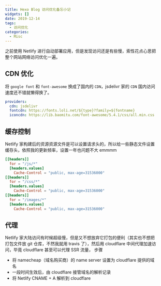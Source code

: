 ```yaml
---
title: Hexo Blog 访问优化备忘小记
widgets: []
date: 2019-12-14
tags:
  - 访问优化
categories:
  - Misc
---
```


之前使用 Netlify 进行自动部署应用，但是发现访问还是有些慢，索性花点心思把整个网站网络访问优化一遍。

## CDN 优化

将 `google font` 和 `font-awesome` 换成了国内的 `CDN`，jsdelivr 家的 `CDN` 国内访问速度还不错就懒得换了。

```yml
providers:
  cdn: jsdelivr
  fontcdn: https://fonts.loli.net/${type}?family=${fontname}
  iconcdn: https://lib.baomitu.com/font-awesome/5.4.1/css/all.min.css
```

<!-- more -->

## 缓存控制

Netlify 家构建后的资源资源文件是可以设置请求头的，所以给一些静态文件设置缓存头，依照我的更新频率，设置一年也问题不大 emmmm

```toml
[[headers]]
  for = "/js/*"
  [headers.values]
    Cache-Control = "public, max-age=31536000"
[[headers]]
  for = "/css/*"
  [headers.values]
    Cache-Control = "public, max-age=31536000"
[[headers]]
  for = "/images/*"
  [headers.values]
    Cache-Control = "public, max-age=31536000"
```

## 代理

Netlify 家大陆访问有时候超级慢，但是又不想放弃它打包的便利（其实也不想把打包文件放 git 仓库，不然我就用 travis 了），然后用 cloudflare 中间代理加速访问，毕竟 cloudflare 甚至可以代理 SSR 流量，
步骤

- 将 namecheap（域名购买商）的 name server 设置为 cloudflare 提供的域名
- 一段时间生效后，由 cloudflare 接管域名的解析记录
- 将 Netlify CNAME + A 解析到 cloudflare
